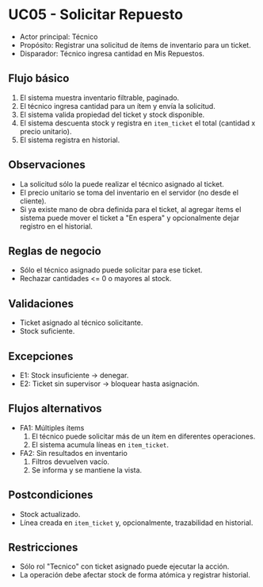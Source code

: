 # UC05 - Solicitar Repuesto

- Actor principal: Técnico
- Propósito: Registrar una solicitud de ítems de inventario para un ticket.
- Disparador: Técnico ingresa cantidad en Mis Repuestos.

## Flujo básico
1. El sistema muestra inventario filtrable, paginado.
2. El técnico ingresa cantidad para un ítem y envía la solicitud.
3. El sistema valida propiedad del ticket y stock disponible.
4. El sistema descuenta stock y registra en `item_ticket` el total (cantidad x precio unitario).
5. El sistema registra en historial.

## Observaciones
- La solicitud sólo la puede realizar el técnico asignado al ticket.
- El precio unitario se toma del inventario en el servidor (no desde el cliente).
- Si ya existe mano de obra definida para el ticket, al agregar ítems el sistema puede mover el ticket a "En espera" y opcionalmente dejar registro en el historial.

## Reglas de negocio
- Sólo el técnico asignado puede solicitar para ese ticket.
- Rechazar cantidades <= 0 o mayores al stock.

## Validaciones
- Ticket asignado al técnico solicitante.
- Stock suficiente.

## Excepciones
- E1: Stock insuficiente → denegar.
- E2: Ticket sin supervisor → bloquear hasta asignación.

## Flujos alternativos
- FA1: Múltiples ítems
	1. El técnico puede solicitar más de un ítem en diferentes operaciones.
	2. El sistema acumula líneas en `item_ticket`.
- FA2: Sin resultados en inventario
	1. Filtros devuelven vacío.
	2. Se informa y se mantiene la vista.

## Postcondiciones
- Stock actualizado.
- Línea creada en `item_ticket` y, opcionalmente, trazabilidad en historial.

## Restricciones
- Sólo rol "Tecnico" con ticket asignado puede ejecutar la acción.
- La operación debe afectar stock de forma atómica y registrar historial.